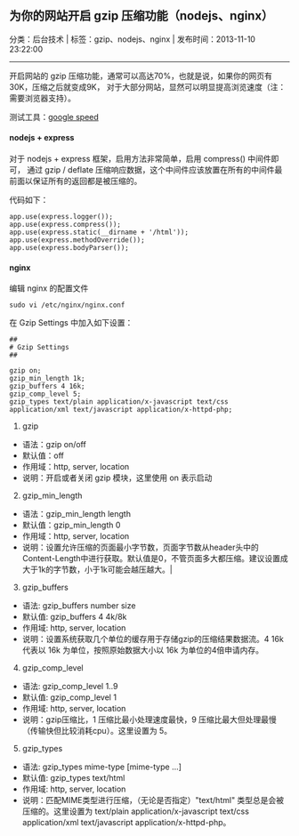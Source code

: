 ## 为你的网站开启 gzip 压缩功能（nodejs、nginx）

分类：后台技术 | 标签：gzip、nodejs、nginx | 发布时间：2013-11-10 23:22:00

___

开启网站的 gzip 压缩功能，通常可以高达70%，也就是说，如果你的网页有30K，压缩之后就变成9K，
对于大部分网站，显然可以明显提高浏览速度（注：需要浏览器支持）。

测试工具：[google speed](http://developers.google.com/speed/pagespeed/insights/)

#### nodejs + express

对于 nodejs + express 框架，启用方法非常简单，启用 compress() 中间件即可，
通过 gzip / deflate 压缩响应数据，这个中间件应该放置在所有的中间件最前面以保证所有的返回都是被压缩的。

代码如下：

	app.use(express.logger());
	app.use(express.compress());
	app.use(express.static(__dirname + '/html'));
	app.use(express.methodOverride());
	app.use(express.bodyParser());
	
#### nginx

编辑 nginx 的配置文件

	sudo vi /etc/nginx/nginx.conf
	
在 Gzip Settings 中加入如下设置：
	
	##
	# Gzip Settings
	##

	gzip on;
	gzip_min_length 1k;
	gzip_buffers 4 16k;
	gzip_comp_level 5;
	gzip_types text/plain application/x-javascript text/css application/xml text/javascript application/x-httpd-php;
	
1) gzip

* 语法：gzip on/off
* 默认值：off
* 作用域：http, server, location
* 说明：开启或者关闭 gzip 模块，这里使用 on 表示启动

2) gzip_min_length

* 语法：gzip_min_length length
* 默认值：gzip_min_length 0
* 作用域：http, server, location
* 说明：设置允许压缩的页面最小字节数，页面字节数从header头中的Content-Length中进行获取。默认值是0，不管页面多大都压缩。建议设置成大于1k的字节数，小于1k可能会越压越大。|

3) gzip_buffers

* 语法: gzip_buffers number size
* 默认值: gzip_buffers 4 4k/8k
* 作用域: http, server, location
* 说明：设置系统获取几个单位的缓存用于存储gzip的压缩结果数据流。4 16k 代表以 16k 为单位，按照原始数据大小以 16k 为单位的4倍申请内存。

4) gzip_comp_level

* 语法: gzip_comp_level 1..9
* 默认值: gzip_comp_level 1
* 作用域: http, server, location
* 说明：gzip压缩比，1 压缩比最小处理速度最快，9 压缩比最大但处理最慢（传输快但比较消耗cpu）。这里设置为 5。

5) gzip_types

* 语法: gzip_types mime-type [mime-type ...]
* 默认值: gzip_types text/html
* 作用域: http, server, location
* 说明：匹配MIME类型进行压缩，（无论是否指定）"text/html" 类型总是会被压缩的。这里设置为 text/plain application/x-javascript text/css application/xml text/javascript application/x-httpd-php。